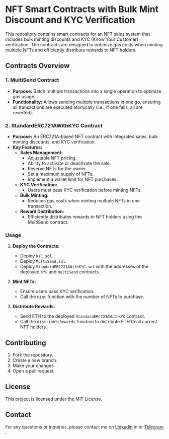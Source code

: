 # NFT Smart Contracts with Bulk Mint Discount and KYC Verification

This repository contains smart contracts for an NFT sales system that includes bulk minting discounts and KYC (Know Your Customer) verification. The contracts are designed to optimize gas costs when minting multiple NFTs and efficiently distribute rewards to NFT holders.

## Contracts Overview

### 1. MultiSend Contract
- **Purpose:** Batch multiple transactions into a single operation to optimize gas usage.
- **Functionality:** Allows sending multiple transactions in one go, ensuring all transactions are executed atomically (i.e., if one fails, all are reverted).

### 2. StandardERC721AWithKYC Contract
- **Purpose:** An ERC721A-based NFT contract with integrated sales, bulk minting discounts, and KYC verification.
- **Key Features:**
  - **Sales Management:** 
    - Adjustable NFT pricing.
    - Ability to activate or deactivate the sale.
    - Reserve NFTs for the owner.
    - Set a maximum supply of NFTs.
    - Implement a wallet limit for NFT purchases.
  - **KYC Verification:** 
    - Users must pass KYC verification before minting NFTs.
  - **Bulk Minting:** 
    - Reduces gas costs when minting multiple NFTs in one transaction.
  - **Reward Distribution:** 
    - Efficiently distributes rewards to NFT holders using the MultiSend contract.

### Usage

1. **Deploy the Contracts:**
   - Deploy `KYC.sol`.
   - Deploy `MultiSend.sol`.
   - Deploy `StandardERC721AWithKYC.sol` with the addresses of the deployed `KYC` and `MultiSend` contracts.

2. **Mint NFTs:**
   - Ensure users pass KYC verification.
   - Call the `mint` function with the number of NFTs to purchase.

3. **Distribute Rewards:**
   - Send ETH to the deployed `StandardERC721AWithKYC` contract.
   - Call the `distributeRewards` function to distribute ETH to all current NFT holders.

## Contributing

1. Fork the repository.
2. Create a new branch.
3. Make your changes.
4. Open a pull request.

## License

This project is licensed under the MIT License.

## Contact

For any questions or inquiries, please contact me on [Linkedin](https://www.linkedin.com/in/maciej-lewandowski-76b270207/) in or [Telegram](https://t.me/l3d3re)
.
